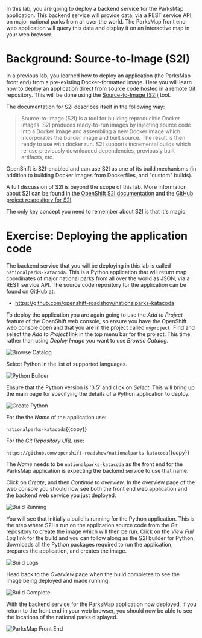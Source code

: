 In this lab, you are going to deploy a backend service for the ParksMap application. This backend service will provide data, via a REST service API, on major national parks from all over the world. The ParksMap front end web application will query this data and display it on an interactive map in your web browser.

# Background: Source-to-Image (S2I)

In a previous lab, you learned how to deploy an application (the ParksMap front end) from a pre-existing Docker-formatted image. Here you will learn how to deploy an application direct from source code hosted in a remote Git repository. This will be done using the [Source-to-Image (S2I)](https://github.com/openshift/source-to-image) tool.

The documentation for S2I describes itself in the following way:

> Source-to-image (S2I) is a tool for building reproducible Docker images. S2I
produces ready-to-run images by injecting source code into a Docker image and
assembling a new Docker image which incorporates the builder image and built
source. The result is then ready to use with docker run. S2I supports
incremental builds which re-use previously downloaded dependencies, previously
built artifacts, etc.

OpenShift is S2I-enabled and can use S2I as one of its build mechanisms (in addition to building Docker images from Dockerfiles, and "custom" builds).

A full discussion of S2I is beyond the scope of this lab. More information about S2I can be found in the [OpenShift S2I documentation](https://docs.openshift.org/latest/creating_images/s2i.html) and the [GitHub project respository for S2I](https://github.com/openshift/source-to-image).

The only key concept you need to remember about S2I is that it's magic.

# Exercise: Deploying the application code

The backend service that you will be deploying in this lab is called ``nationalparks-katacoda``. This is a Python application that will return map coordinates of major national parks from all over the world as JSON, via a REST service API. The source code repository for the application can be found on GitHub at:

* https://github.com/openshift-roadshow/nationalparks-katacoda

To deploy the application you are again going to use the *Add to Project* feature of the OpenShift web console, so ensure you have the OpenShift web console open and that you are in the project called ``myproject``. Find and select the *Add to Project* link in the top menu bar for the project. This time, rather than using *Deploy Image* you want to use *Browse Catalog*.

![Browse Catalog](../../assets/introduction/getting-started/6browse-catalog.png)

Select Python in the list of supported languages.

![Python Builder](../../assets/introduction/getting-started/6python-builder.png)

Ensure that the Python version is '3.5' and click on *Select*. This will bring up the main page for specifying the details of a Python application to deploy.

![Create Python](../../assets/introduction/getting-started/6create-python.png)

For the the *Name* of the application use:

``nationalparks-katacoda``{{copy}}

For the *Git Repository URL* use:

``https://github.com/openshift-roadshow/nationalparks-katacoda``{{copy}}

The *Name* needs to be ``nationalparks-katacoda`` as the front end for the ParksMap application is expecting the backend service to use that name.

Click on *Create*, and then *Continue to overview*. In the overview page of the web console you should now see both the front end web application and the backend web service you just deployed.

![Build Running](../../assets/introduction/getting-started/6build-running.png)

You will see that initially a build is running for the Python application. This is the step where S2I is run on the application source code from the Git repository to create the image which will then be run. Click on the *View Full Log* link for the build and you can follow along as the S2I builder for Python, downloads all the Python packages required to run the application, prepares the application, and creates the image.

![Build Logs](../../assets/introduction/getting-started/6build-logs.png)

Head back to the *Overview* page when the build completes to see the image being deployed and made running.

![Build Complete](../../assets/introduction/getting-started/6build-complete.png)

With the backend service for the ParksMap application now deployed, if you return to the front end in your web browser, you should now be able to see the locations of the national parks displayed.

![ParksMap Front End](../../assets/introduction/getting-started/6parksmap-frontend.png)
